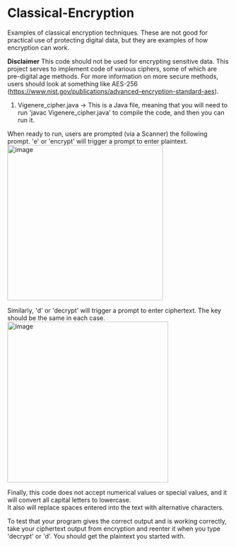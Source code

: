 # Classical-Encryption
Examples of classical encryption techniques.  These are not good for practical use of protecting digital data, but they are examples of how encryption can work.

**Disclaimer** This code should not be used for encrypting sensitive data.  This project serves to implement code of various ciphers, some of which are pre-digital age methods.  For more information on more secure methods, users should look at something like AES-256 (https://www.nist.gov/publications/advanced-encryption-standard-aes). 

1) Vigenere_cipher.java
  -> This is a Java file, meaning that you will need to run 'javac Vigenere_cipher.java' to compile the code, and then you can run it.
  
  When ready to run, users are prompted (via a Scanner) the following prompt.  'e' or 'encrypt' will trigger a prompt to enter plaintext. 
  <img width="352" alt="image" src="https://user-images.githubusercontent.com/70147377/109210310-a7364800-777a-11eb-98bf-75374ff836d3.png">
  
  Similarly, 'd' or 'decrypt' will trigger a prompt to enter ciphertext.  The key should be the same in each case.  
  <img width="364" alt="image" src="https://user-images.githubusercontent.com/70147377/109210360-b5846400-777a-11eb-96d9-8927c44893ef.png">

  Finally, this code does not accept numerical values or special values, and it will convert all capital letters to lowercase.  
  It also will replace spaces entered into the text with alternative characters. 

  To test that your program gives the correct output and is working correctly, take your ciphertext output from encryption and reenter it when you type 'decrypt' or 'd'.  You should get the plaintext you started with.
